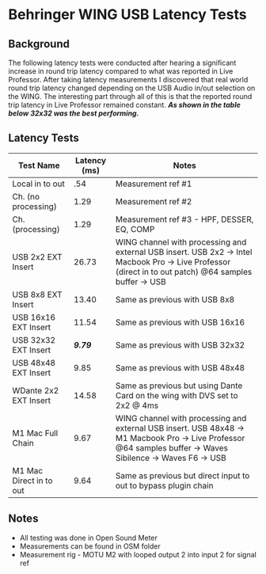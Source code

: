 # Behringer WING USB Latency Tests

## Background
The following latency tests were conducted after hearing a significant increase in round trip latency compared to what was reported in Live Professor. After taking latency measurements I discovered that real world round trip latency changed depending on the USB Audio in/out selection on the WING.  The interesting part through all of this is that the reported round trip latency in Live Professor remained constant. ***As shown in the table below 32x32 was the best performing.***

## Latency Tests

| Test Name               | Latency (ms) | Notes                                                                                                                                                        |
|-------------------------|--------------|--------------------------------------------------------------------------------------------------------------------------------------------------------------|
| Local in to out         | .54          | Measurement ref #1                                                                                                                                           |
| Ch. (no processing)     | 1.29         | Measurement ref #2                                                                                                                                           |
| Ch. (processing)        | 1.29         | Measurement ref #3 - HPF, DESSER, EQ, COMP                                                                                                                   |
| USB 2x2 EXT Insert      | 26.73        | WING channel with processing and external USB insert. USB 2x2 -> Intel Macbook Pro -> Live Professor (direct in to out patch) @64 samples buffer -> USB      |
| USB 8x8 EXT Insert      | 13.40        | Same as previous with USB 8x8                                                                                                                                |
| USB 16x16 EXT Insert    | 11.54        | Same as previous with USB 16x16                                                                                                                              |
| USB 32x32 EXT Insert    | ***9.79***   | Same as previous with USB 32x32                                                                                                                              |
| USB 48x48 EXT Insert    | 9.85         | Same as previous with USB 48x48                                                                                                                              |
| WDante 2x2 EXT Insert | 14.58 | Same as previous but using Dante Card on the wing with DVS set to 2x2 @ 4ms
| M1 Mac Full Chain       | 9.67         | WING channel with processing and external USB insert. USB 48x48 -> M1 Macbook Pro -> Live Professor @64 samples buffer -> Waves Sibilence -> Waves F6 -> USB |
| M1 Mac Direct in to out | 9.64         | Same as previous but direct input to out to bypass plugin chain                                                                                              |

## Notes
- All testing was done in Open Sound Meter
- Measurements can be found in OSM folder
- Measurement rig - MOTU M2 with looped output 2 into input 2 for signal ref
